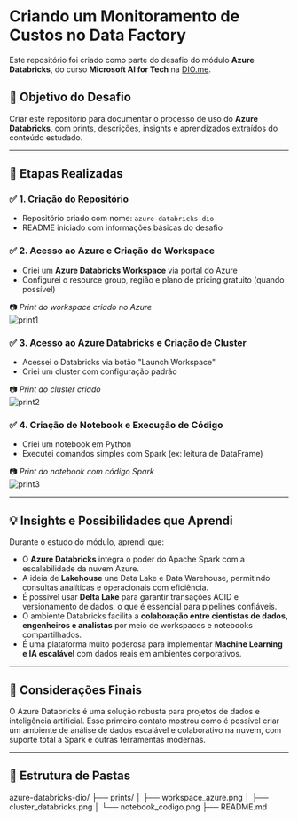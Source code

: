 # Criando um Monitoramento de Custos no Data Factory
Este repositório foi criado como parte do desafio do módulo **Azure Databricks**, do curso **Microsoft AI for Tech** na [DIO.me](https://www.dio.me).

## 📌 Objetivo do Desafio

Criar este repositório para documentar o processo de uso do **Azure Databricks**, com prints, descrições, insights e aprendizados extraídos do conteúdo estudado.

---

## 🧭 Etapas Realizadas

### ✅ 1. Criação do Repositório

- Repositório criado com nome: `azure-databricks-dio`
- README iniciado com informações básicas do desafio

### ✅ 2. Acesso ao Azure e Criação do Workspace

- Criei um **Azure Databricks Workspace** via portal do Azure
- Configurei o resource group, região e plano de pricing gratuito (quando possível)

📷 *Print do workspace criado no Azure*  
![print1]([./prints/workspace_azure.png](https://github.com/israel-aguiar007/Criando-um-Monitoramento-de-Custos-no-Data-Factory/blob/main/Interface%20do%20Azure_%20Databricks%20Workspace.png))

### ✅ 3. Acesso ao Azure Databricks e Criação de Cluster

- Acessei o Databricks via botão "Launch Workspace"
- Criei um cluster com configuração padrão

📷 *Print do cluster criado*  
![print2](./prints/cluster_databricks.png)

### ✅ 4. Criação de Notebook e Execução de Código

- Criei um notebook em Python
- Executei comandos simples com Spark (ex: leitura de DataFrame)

📷 *Print do notebook com código Spark*  
![print3](./prints/notebook_codigo.png)

---

## 💡 Insights e Possibilidades que Aprendi

Durante o estudo do módulo, aprendi que:

- O **Azure Databricks** integra o poder do Apache Spark com a escalabilidade da nuvem Azure.
- A ideia de **Lakehouse** une Data Lake e Data Warehouse, permitindo consultas analíticas e operacionais com eficiência.
- É possível usar **Delta Lake** para garantir transações ACID e versionamento de dados, o que é essencial para pipelines confiáveis.
- O ambiente Databricks facilita a **colaboração entre cientistas de dados, engenheiros e analistas** por meio de workspaces e notebooks compartilhados.
- É uma plataforma muito poderosa para implementar **Machine Learning e IA escalável** com dados reais em ambientes corporativos.

---

## 🧠 Considerações Finais

O Azure Databricks é uma solução robusta para projetos de dados e inteligência artificial. Esse primeiro contato mostrou como é possível criar um ambiente de análise de dados escalável e colaborativo na nuvem, com suporte total a Spark e outras ferramentas modernas.

---

## 📁 Estrutura de Pastas
azure-databricks-dio/ ├── prints/ │ ├── workspace_azure.png │ ├── cluster_databricks.png │ └── notebook_codigo.png ├── README.md
